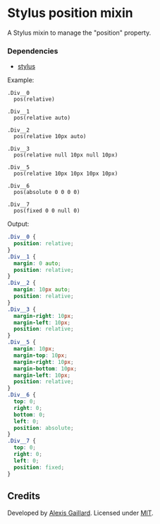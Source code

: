 # Stylus position mixin
A Stylus mixin to manage the "position" property.

### Dependencies
  * [stylus](https://github.com/LearnBoost/stylus)

Example:
```stylus
.Div__0
  pos(relative)

.Div__1
  pos(relative auto)

.Div__2
  pos(relative 10px auto)

.Div__3
  pos(relative null 10px null 10px)
  
.Div__5
  pos(relative 10px 10px 10px 10px)
  
.Div__6
  pos(absolute 0 0 0 0)

.Div__7
  pos(fixed 0 0 null 0)
```

Output:
```css
.Div__0 {
  position: relative;
}
.Div__1 {
  margin: 0 auto;
  position: relative;
}
.Div__2 {
  margin: 10px auto;
  position: relative;
}
.Div__3 {
  margin-right: 10px;
  margin-left: 10px;
  position: relative;
}
.Div__5 {
  margin: 10px;
  margin-top: 10px;
  margin-right: 10px;
  margin-bottom: 10px;
  margin-left: 10px;
  position: relative;
}
.Div__6 {
  top: 0;
  right: 0;
  bottom: 0;
  left: 0;
  position: absolute;
}
.Div__7 {
  top: 0;
  right: 0;
  left: 0;
  position: fixed;
}
```

## Credits

Developed by [Alexis Gaillard](https://alexisgaillard.com/). Licensed under [MIT](http://opensource.org/licenses/mit-license.php).
